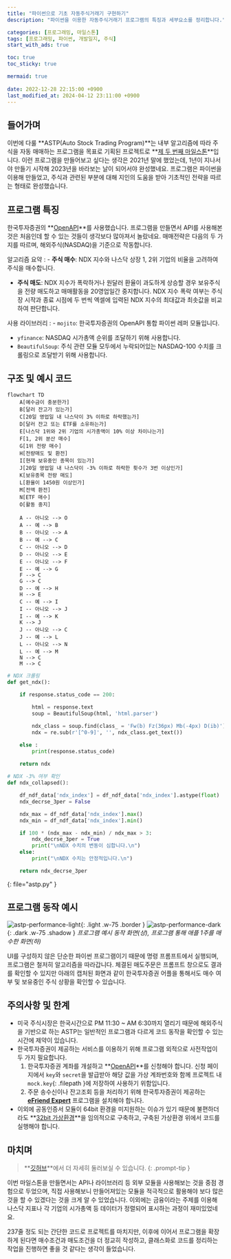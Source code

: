 ```yaml
---
title: "파이썬으로 기초 자동주식거래기 구현하기"
description: "파이썬을 이용한 자동주식거래기 프로그램의 특징과 세부요소를 정리합니다."

categories: [프로그래밍, 마일스톤]
tags: [프로그래밍, 파이썬, 개발일지, 주식]
start_with_ads: true

toc: true
toc_sticky: true

mermaid: true
 
date: 2022-12-28 22:15:00 +0900
last_modified_at: 2024-04-12 23:11:00 +0900
---
```


## **들어가며**

이번에 다룰 **ASTP(Auto Stock Trading Program)**는 내부 알고리즘에 따라 주식을 자동 매매하는 프로그램을 목표로 기획된 프로젝트로 **[제 두 번째 마일스톤](https://hynrng.github.io/categories/%EB%A7%88%EC%9D%BC%EC%8A%A4%ED%86%A4/)**입니다. 이런 프로그램을 만들어보고 싶다는 생각은 2021년 말에 했었는데, 1년이 지나서야 만들기 시작해 2023년을 바라보는 날이 되어서야 완성했네요. 프로그램은 파이썬을 이용해 만들었고, 주식과 관련된 부분에 대해 지인의 도움을 받아 기초적인 전략을 따르는 형태로 완성했습니다.

## **프로그램 특징**

한국투자증권의 **[OpenAPI](https://www.truefriend.com/main/customer/systemdown/OpenAPI.jsp?cmd=TF04ea01200)**를 사용했습니다. 프로그램을 만들면서 API를 사용해본 것은 처음인데 할 수 있는 것들이 생각보다 많아져서 놀랐네요. 매매전략은 다음의 두 가지를 따르며, 해외주식(NASDAQ)을 기준으로 작동합니다.

알고리즘 요약
: - **주식 매수**: NDX 지수와 나스닥 상장 1, 2위 기업의 비율을 고려하여 주식을 매수합니다.
- **주식 매도**: NDX 지수가 폭락하거나 원달러 환율이 과도하게 상승할 경우 보유주식을 전량 매도하고 매매활동을 20영업일간 중지합니다. NDX 지수 폭락 여부는 주식장 시작과 종료 시점에 두 번씩 엑셀에 입력된 NDX 지수의 최대값과 최솟값을 비교하여 판단합니다.

사용 라이브러리
: - `mojito`: 한국투자증권의 OpenAPI 통합 파이썬 레퍼 모듈입니다.
- `yfinance`: NASDAQ 시가총액 순위를 조달하기 위해 사용합니다.
- `BeautifulSoup`: 주식 관련 모듈 모두에서 누락되어있는 NASDAQ-100 수치를 크롤링으로 조달받기 위해 사용합니다.

## **구조 및 예시 코드**

```mermaid
flowchart TD
    A[예수금이 충분한가]
    B[달러 잔고가 있는가]
    C[20일 영업일 내 나스닥이 3% 이하로 하락했는가]
    D[달러 잔고 또는 ETF를 소유하는가]
    E[나스닥 1위와 2위 기업의 시가총액이 10% 이상 차이나는가]
    F[1, 2위 분산 매수]
    G[1위 전량 매수]
    H[전량매도 및 환전]
    I[현재 보유중인 종목이 있는가]
    J[20일 영업일 내 나스닥이 -3% 이하로 하락한 횟수가 3번 이상인가]
    K[보유종목 전량 매도]
    L[환율이 1450원 이상인가]
    M[전액 환전]
    N[ETF 매수]
    O[활동 중지]

    A -- 아니오 --> O
    A -- 예 --> B
    B -- 아니오 --> A
    B -- 예 --> C
    C -- 아니오 --> D
    D -- 아니오 --> E
    E -- 아니오 --> F
    E -- 예 --> G
    F --> C
    G --> C
    D -- 예 --> H
    H --> E
    C -- 예 --> I
    I -- 아니오 --> J
    I -- 예 --> K
    K --> J
    J -- 아니오 --> C
    J -- 예 --> L
    L -- 아니오 --> N
    L -- 예 --> M
    N --> C
    M --> C
```

```python
# NDX 크롤링
def get_ndx():

    if response.status_code == 200:
    
        html = response.text
        soup = BeautifulSoup(html, 'html.parser')

        ndx_class = soup.find(class_ = 'Fw(b) Fz(36px) Mb(-4px) D(ib)')
        ndx = re.sub(r'[^0-9]', '', ndx_class.get_text())

    else :
        print(response.status_code)
    
    return ndx

# NDX -3% 여부 확인
def ndx_collapsed():

    df_ndf_data['ndx_index'] = df_ndf_data['ndx_index'].astype(float)
    ndx_decrse_3per = False

    ndx_max = df_ndf_data['ndx_index'].max()
    ndx_min = df_ndf_data['ndx_index'].min()

    if 100 * (ndx_max - ndx_min) / ndx_max > 3:
        ndx_decrse_3per = True
        print("\nNDX 수치의 변동이 심합니다.\n")
    else:
        print("\nNDX 수치는 안정적입니다.\n")

    return ndx_decrse_3per
```
{: file="astp.py" }

## **프로그램 동작 예시**

![astp-performance-light](/2022-12-28-astp/astp-performance-light.png){: .light .w-75 .border }
![astp-performance-dark](/2022-12-28-astp/astp-performance-dark.png){: .dark .w-75 .shadow }
_프로그램 예시 동작 화면(상), 프로그램 통해 애플 1주를 매수한 화면(하)_

UI를 구성하지 않은 단순한 파이썬 프로그램이기 때문에 명령 프롬프트에서 실행되며, 프로그램은 철저히 알고리즘을 따라갑니다. 체결된 매도주문은 프롬프트 창으로도 결과를 확인할 수 있지만 아래의 캡처된 화면과 같이 한국투자증권 어플을 통해서도 매수 여부 및 보유중인 주식 상황을 확인할 수 있습니다.

## **주의사항 및 한계**

- 미국 주식시장은 한국시간으로 PM 11:30 ~ AM 6:30까지 열리기 때문에 해외주식을 기반으로 하는 ASTP는 일반적인 프로그램과 다르게 코드 동작을 확인할 수 있는 시간에 제약이 있습니다.
- 한국투자증권이 제공하는 서비스를 이용하기 위해 프로그램 외적으로 사전작업이 두 가지 필요합니다.
    1. 한국투자증권 계좌를 개설하고 **[OpenAPI](https://apiportal.koreainvestment.com/intro)**를 신청해야 합니다. 신청 페이지에서 `key`와 `secret`을 발급받아 해당 값을 가상 계좌번호와 함께 프로젝트 내 `mock.key`{: .filepath }에 저장하여 사용하기 위함입니다.
    2. 주문 송수신이나 잔고조회 등을 처리하기 위해 한국투자증권이 제공하는 **[eFriend Expert](https://www.truefriend.com/main/customer/systemdown/OpenAPI.jsp?cmd=TF04ea01200)** 프로그램을 설치해야 합니다.
-  이외에 공동인증서 모듈이 64bit 환경을 미지원하는 이슈가 있기 때문에 불편하더라도 **[32bit 가상환경](https://hynrang.github.io/posts/32bit/)**을 임의적으로 구축하고, 구축된 가상환경 위에서 코드를 실행해야 합니다.

## **마치며**

> **[깃허브](https://github.com/hynrang/ASTP)**에서 더 자세히 둘러보실 수 있습니다.
{: .prompt-tip }

이번 마일스톤을 만들면서는 API나 라이브러리 등 외부 모듈을 사용해보는 것을 중점 경험으로 두었으며, 직접 사용해보니 만들어져있는 모듈을 적극적으로 활용해야 보다 많은 것을 할 수 있겠다는 것을 크게 알 수 있었습니다. 이외에는 금융이라는 주제를 이용해 나스닥 지표나 각 기업의 시가총액 등 데이터가 정렬되어 표시하는 과정이 재미있었네요.

237줄 정도 되는 간단한 코드로 프로젝트를 마치지만, 이후에 이어서 프로그램을 확장하게 된다면 매수조건과 매도조건을 더 정교히 작성하고, 클래스화로 코드를 정리하는 작업을 진행하면 좋을 것 같다는 생각이 들었습니다.